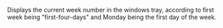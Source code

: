 Displays the current week number in the windows tray, according to first week being "first-four-days" and Monday being the first day of the week.
